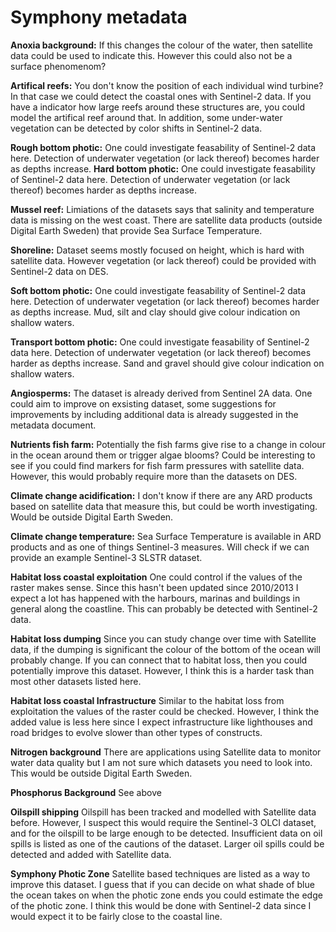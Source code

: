 # Symphony metadata

**Anoxia background:** If this changes the colour of the water, then satellite data could be used to indicate this. However this could also not be a surface phenomenom?

**Artifical reefs:** You don't know the position of each individual wind turbine? In that case we could detect the coastal ones with Sentinel-2 data. If you have a indicator how large reefs around these structures are, you could model the artifical reef around that. In addition, some under-water vegetation can be detected by color shifts in Sentinel-2 data.

**Rough bottom photic:** One could investigate feasability of Sentinel-2 data here. Detection of underwater vegetation (or lack thereof) becomes harder as depths increase. 
**Hard bottom photic:** One could investigate feasability of Sentinel-2 data here. Detection of underwater vegetation (or lack thereof) becomes harder as depths increase.

**Mussel reef:** Limiations of the datasets says that salinity and temperature data is missing on the west coast. There are satellite data products (outside Digital Earth Sweden) that provide Sea Surface Temperature.

**Shoreline:** Dataset seems mostly focused on height, which is hard with satellite data. However vegetation (or lack thereof) could be provided with Sentinel-2 data on DES.

**Soft bottom photic:** One could investigate feasability of Sentinel-2 data here. Detection of underwater vegetation (or lack thereof) becomes harder as depths increase. Mud, silt and clay should give colour indication on shallow waters.

**Transport bottom photic:** One could investigate feasability of Sentinel-2 data here. Detection of underwater vegetation (or lack thereof) becomes harder as depths increase. Sand and gravel should give colour indication on shallow waters.

**Angiosperms:** The dataset is already derived from Sentinel 2A data. One could aim to improve on exsisting dataset, some suggestions for improvements by including additional data is already suggested in the metadata document.

**Nutrients fish farm:** Potentially the fish farms give rise to a change in colour in the ocean around them or trigger algae blooms? Could be interesting to see if you could find markers for fish farm pressures with satellite data. However, this would probably require more than the datasets on DES. 

**Climate change acidification:** I don't know if there are any ARD products based on satellite data that measure this, but could be worth investigating. Would be outside Digital Earth Sweden.

**Climate change temperature:** Sea Surface Temperature is available in ARD products and as one of things Sentinel-3 measures. Will check if we can provide an example Sentinel-3 SLSTR dataset.

**Habitat loss coastal exploitation** One could control if the values of the raster makes sense. Since this hasn't been updated since 2010/2013 I expect a lot has happened with the harbours, marinas and buildings in general along the coastline. This can probably be detected with Sentinel-2 data.

**Habitat loss dumping** Since you can study change over time with Satellite data, if the dumping is significant the colour of the bottom of the ocean will probably change. If you can connect that to habitat loss, then you could potentially improve this dataset. However, I think this is a harder task than most other datasets listed here.

**Habitat loss coastal Infrastructure** Similar to the habitat loss from exploitation the values of the raster could be checked. However, I think the added value is less here since I expect infrastructure like lighthouses and road bridges to evolve slower than other types of constructs.

**Nitrogen background** There are applications using Satellite data to monitor water data quality but I am not sure which datasets you need to look into. This would be outside Digital Earth Sweden.

**Phosphorus Background** See above

**Oilspill shipping** Oilspill has been tracked and modelled with Satellite data before. However, I suspect this would require the Sentinel-3 OLCI dataset, and for the oilspill to be large enough to be detected. Insufficient data on oil spills is listed as one of the cautions of the dataset. Larger oil spills could be detected and added with Satellite data.

**Symphony Photic Zone** Satellite based techniques are listed as a way to improve this dataset. I guess that if you can decide on what shade of blue the ocean takes on when the photic zone ends you could estimate the edge of the photic zone. I think this would be done with Sentinel-2 data since I would expect it to be fairly close to the coastal line.